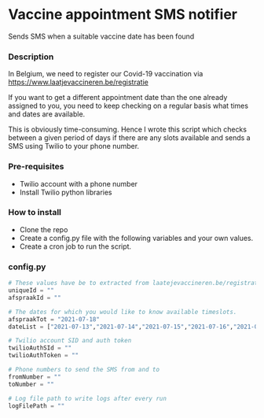 # Vaccine appointment SMS notifier

Sends SMS when a suitable vaccine date has been found

### Description
In Belgium, we need to register our Covid-19 vaccination via https://www.laatjevaccineren.be/registratie

If you want to get a different appointment date than the one already assigned to you, you need to keep checking on a regular basis what times and dates are available. 

This is obviously time-consuming. Hence I wrote this script which checks between a given period of days if there are any slots available and sends a SMS using Twilio to your phone number.

### Pre-requisites
- Twilio account with a phone number
- Install Twilio python libraries

### How to install
- Clone the repo
- Create a config.py file with the following variables and your own values.
- Create a cron job to run the script.

### config.py

```python
# These values have be to extracted from laatejevaccineren.be/registratie
uniqueId = ""
afspraakId = ""

# The dates for which you would like to know available timeslots.
afspraakTot = "2021-07-18"
dateList = ["2021-07-13","2021-07-14","2021-07-15","2021-07-16","2021-07-17","2021-07-18"]

# Twilio account SID and auth token
twilioAuthSId = ""
twilioAuthToken = ""

# Phone numbers to send the SMS from and to
fromNumber = ""
toNumber = ""

# Log file path to write logs after every run
logFilePath = ""
```

